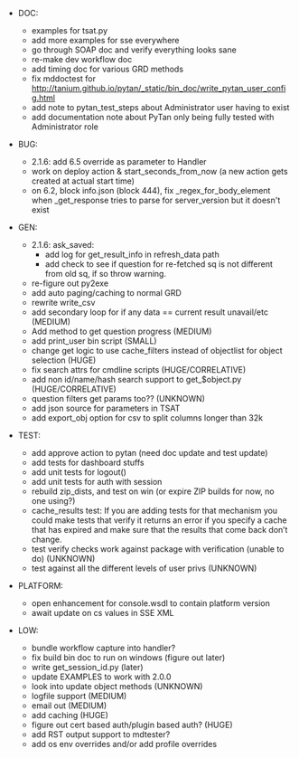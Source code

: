   * DOC:
    * examples for tsat.py
    * add more examples for sse everywhere
    * go through SOAP doc and verify everything looks sane
    * re-make dev workflow doc
    * add timing doc for various GRD methods
    * fix mddoctest for http://tanium.github.io/pytan/_static/bin_doc/write_pytan_user_config.html
    * add note to pytan_test_steps about Administrator user having to exist
    * add documentation note about PyTan only being fully tested with Administrator role 

  * BUG:
    * 2.1.6: add 6.5 override as parameter to Handler
    * work on deploy action & start_seconds_from_now (a new action gets created at actual start time)
    * on 6.2, block info.json (block 444), fix _regex_for_body_element when _get_response tries to parse for server_version but it doesn't exist

  * GEN:
    * 2.1.6: ask_saved: 
        * add log for get_result_info in refresh_data path
        * add check to see if question for re-fetched sq is not different from old sq, if so throw warning. 
    * re-figure out py2exe
    * add auto paging/caching to normal GRD
    * rewrite write_csv
    * add secondary loop for if any data == current result unavail/etc (MEDIUM)
    * Add method to get question progress (MEDIUM)
    * add print_user bin script (SMALL)
    * change get logic to use cache_filters instead of objectlist for object selection (HUGE)
    * fix search attrs for cmdline scripts (HUGE/CORRELATIVE)
    * add non id/name/hash search support to get_$object.py (HUGE/CORRELATIVE)
    * question filters get params too?? (UNKNOWN)
    * add json source for parameters in TSAT
    * add export_obj option for csv to split columns longer than 32k

  * TEST:
    * add approve action to pytan (need doc update and test update)
    * add tests for dashboard stuffs
    * add unit tests for logout()
    * add unit tests for auth with session
    * rebuild zip_dists, and test on win (or expire ZIP builds for now, no one using?)
    * cache_results test: If you are adding tests for that mechanism you could make tests that verify it returns an error if you specify a cache that has expired and make sure that the results that come back don’t change.
    * test verify checks work against package with verification (unable to do) (UNKNOWN)
    * test against all the different levels of user privs (UNKNOWN)

  * PLATFORM:
    * open enhancement for console.wsdl to contain platform version
    * await update on cs values in SSE XML

  * LOW:
    * bundle workflow capture into handler?
    * fix build bin doc to run on windows (figure out later)
    * write get_session_id.py (later)
    * update EXAMPLES to work with 2.0.0
    * look into update object methods (UNKNOWN)
    * logfile support (MEDIUM)
    * email out (MEDIUM)
    * add caching (HUGE)
    * figure out cert based auth/plugin based auth? (HUGE)
    * add RST output support to mdtester?
    * add os env overrides and/or add profile overrides
